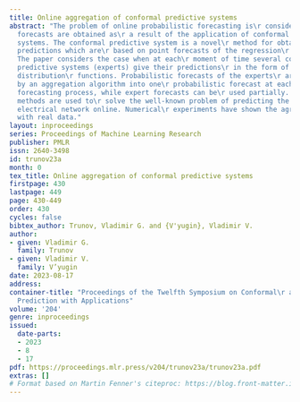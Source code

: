 ```yaml
---
title: Online aggregation of conformal predictive systems
abstract: "The problem of online probabilistic forecasting is\r considered. Probabilistic
  forecasts are obtained as\r a result of the application of conformal predictive\r
  systems. The conformal predictive system is a novel\r method for obtaining reliable
  predictions which are\r based on point forecasts of the regression\r algorithm.
  The paper considers the case when at each\r moment of time several competing conformal\r
  predictive systems (experts) give their predictions\r in the form of probability
  distribution\r functions. Probabilistic forecasts of the experts\r are combined
  by an aggregation algorithm into one\r probabilistic forecast at each step of the\r
  forecasting process, while expert forecasts can be\r used partially.  The developed
  methods are used to\r solve the well-known problem of predicting the load\r of an
  electrical network online. Numerical\r experiments have shown the agreement of predictions\r
  with real data."
layout: inproceedings
series: Proceedings of Machine Learning Research
publisher: PMLR
issn: 2640-3498
id: trunov23a
month: 0
tex_title: Online aggregation of conformal predictive systems
firstpage: 430
lastpage: 449
page: 430-449
order: 430
cycles: false
bibtex_author: Trunov, Vladimir G. and {V'yugin}, Vladimir V.
author:
- given: Vladimir G.
  family: Trunov
- given: Vladimir V.
  family: V’yugin
date: 2023-08-17
address:
container-title: "Proceedings of the Twelfth Symposium on Conformal\r and Probabilistic
  Prediction with Applications"
volume: '204'
genre: inproceedings
issued:
  date-parts:
  - 2023
  - 8
  - 17
pdf: https://proceedings.mlr.press/v204/trunov23a/trunov23a.pdf
extras: []
# Format based on Martin Fenner's citeproc: https://blog.front-matter.io/posts/citeproc-yaml-for-bibliographies/
---
```


